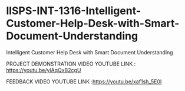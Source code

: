 # llSPS-INT-1316-Intelligent-Customer-Help-Desk-with-Smart-Document-Understanding
Intelligent Customer Help Desk with Smart Document Understanding

PROJECT DEMONSTRATION VIDEO YOUTUBE LINK : https://youtu.be/ylAqQxB2cgU

FEEDBACK VIDEO YOUTUBE LINK :https://youtu.be/xaf1sh_5E0I
